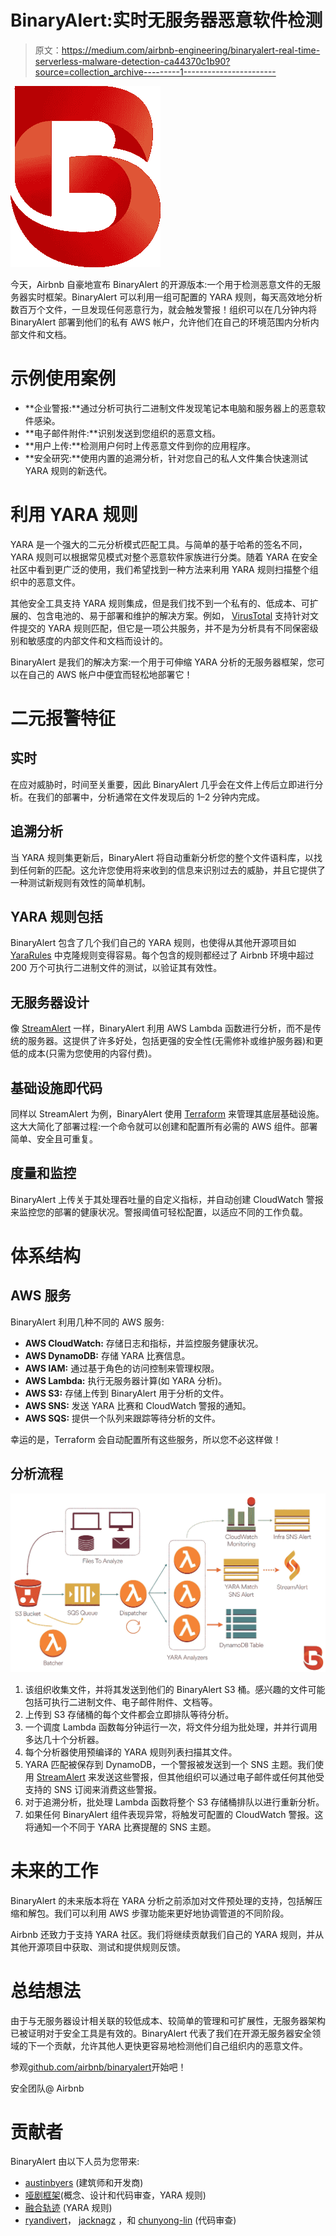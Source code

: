 # BinaryAlert:实时无服务器恶意软件检测

> 原文：<https://medium.com/airbnb-engineering/binaryalert-real-time-serverless-malware-detection-ca44370c1b90?source=collection_archive---------1----------------------->

![](img/1dd0fb7e9ae68a38624adb13f15f8cec.png)

今天，Airbnb 自豪地宣布 BinaryAlert 的开源版本:一个用于检测恶意文件的无服务器实时框架。BinaryAlert 可以利用一组可配置的 YARA 规则，每天高效地分析数百万个文件，一旦发现任何恶意行为，就会触发警报！组织可以在几分钟内将 BinaryAlert 部署到他们的私有 AWS 帐户，允许他们在自己的环境范围内分析内部文件和文档。

# 示例使用案例

*   **企业警报:**通过分析可执行二进制文件发现笔记本电脑和服务器上的恶意软件感染。
*   **电子邮件附件:**识别发送到您组织的恶意文档。
*   **用户上传:**检测用户何时上传恶意文件到你的应用程序。
*   **安全研究:**使用内置的追溯分析，针对您自己的私人文件集合快速测试 YARA 规则的新迭代。

# 利用 YARA 规则

YARA 是一个强大的二元分析模式匹配工具。与简单的基于哈希的签名不同，YARA 规则可以根据常见模式对整个恶意软件家族进行分类。随着 YARA 在安全社区中看到更广泛的使用，我们希望找到一种方法来利用 YARA 规则扫描整个组织中的恶意文件。

其他安全工具支持 YARA 规则集成，但是我们找不到一个私有的、低成本、可扩展的、包含电池的、易于部署和维护的解决方案。例如， [VirusTotal](https://www.virustotal.com/) 支持针对文件提交的 YARA 规则匹配，但它是一项公共服务，并不是为分析具有不同保密级别和敏感度的内部文件和文档而设计的。

BinaryAlert 是我们的解决方案:一个用于可伸缩 YARA 分析的无服务器框架，您可以在自己的 AWS 帐户中便宜而轻松地部署它！

# 二元报警特征

## 实时

在应对威胁时，时间至关重要，因此 BinaryAlert 几乎会在文件上传后立即进行分析。在我们的部署中，分析通常在文件发现后的 1–2 分钟内完成。

## 追溯分析

当 YARA 规则集更新后，BinaryAlert 将自动重新分析您的整个文件语料库，以找到任何新的匹配。这允许您使用将来收到的信息来识别过去的威胁，并且它提供了一种测试新规则有效性的简单机制。

## YARA 规则包括

BinaryAlert 包含了几个我们自己的 YARA 规则，也使得从其他开源项目如 [YaraRules](http://yararules.com/) 中克隆规则变得容易。每个包含的规则都经过了 Airbnb 环境中超过 200 万个可执行二进制文件的测试，以验证其有效性。

## 无服务器设计

像 [StreamAlert](https://streamalert.io) 一样，BinaryAlert 利用 AWS Lambda 函数进行分析，而不是传统的服务器。这提供了许多好处，包括更强的安全性(无需修补或维护服务器)和更低的成本(只需为您使用的内容付费)。

## 基础设施即代码

同样以 StreamAlert 为例，BinaryAlert 使用 [Terraform](https://www.terraform.io/) 来管理其底层基础设施。这大大简化了部署过程:一个命令就可以创建和配置所有必需的 AWS 组件。部署简单、安全且可重复。

## 度量和监控

BinaryAlert 上传关于其处理吞吐量的自定义指标，并自动创建 CloudWatch 警报来监控您的部署的健康状况。警报阈值可轻松配置，以适应不同的工作负载。

# 体系结构

## AWS 服务

BinaryAlert 利用几种不同的 AWS 服务:

*   **AWS CloudWatch:** 存储日志和指标，并监控服务健康状况。
*   **AWS DynamoDB:** 存储 YARA 比赛信息。
*   **AWS IAM:** 通过基于角色的访问控制来管理权限。
*   **AWS Lambda:** 执行无服务器计算(如 YARA 分析)。
*   **AWS S3:** 存储上传到 BinaryAlert 用于分析的文件。
*   **AWS SNS:** 发送 YARA 比赛和 CloudWatch 警报的通知。
*   **AWS SQS:** 提供一个队列来跟踪等待分析的文件。

幸运的是，Terraform 会自动配置所有这些服务，所以您不必这样做！

## 分析流程

![](img/b90b6aee459104bdebd667b13bf4650f.png)

1.  该组织收集文件，并将其发送到他们的 BinaryAlert S3 桶。感兴趣的文件可能包括可执行二进制文件、电子邮件附件、文档等。
2.  上传到 S3 存储桶的每个文件都会立即排队等待分析。
3.  一个调度 Lambda 函数每分钟运行一次，将文件分组为批处理，并并行调用多达几十个分析器。
4.  每个分析器使用预编译的 YARA 规则列表扫描其文件。
5.  YARA 匹配被保存到 DynamoDB，一个警报被发送到一个 SNS 主题。我们使用 [StreamAlert](https://streamalert.io) 来发送这些警报，但其他组织可以通过电子邮件或任何其他受支持的 SNS 订阅来消费这些警报。
6.  对于追溯分析，批处理 Lambda 函数将整个 S3 存储桶排队以进行重新分析。
7.  如果任何 BinaryAlert 组件表现异常，将触发可配置的 CloudWatch 警报。这将通知一个不同于 YARA 比赛提醒的 SNS 主题。

# 未来的工作

BinaryAlert 的未来版本将在 YARA 分析之前添加对文件预处理的支持，包括解压缩和解包。我们可以利用 AWS 步骤功能来更好地协调管道的不同阶段。

Airbnb 还致力于支持 YARA 社区。我们将继续贡献我们自己的 YARA 规则，并从其他开源项目中获取、测试和提供规则反馈。

# 总结想法

由于与无服务器设计相关联的较低成本、较简单的管理和可扩展性，无服务器架构已被证明对于安全工具是有效的。BinaryAlert 代表了我们在开源无服务器安全领域的下一个贡献，允许其他人更快更容易地检测他们自己组织内的恶意文件。

参观[github.com/airbnb/binaryalert](https://github.com/airbnb/binaryalert)开始吧！

安全团队@ Airbnb

# 贡献者

BinaryAlert 由以下人员为您带来:

*   [austinbyers](https://github.com/austinbyers) (建筑师和开发商)
*   [哑剧框架](https://github.com/mime-frame)(概念、设计和代码审查，YARA 规则)
*   [融合轨迹](https://github.com/fusionrace) (YARA 规则)
*   [ryandivert](https://github.com/ryandeivert)， [jacknagz](https://github.com/jacknagz) ，和 [chunyong-lin](https://github.com/chunyong-lin) (代码审查)